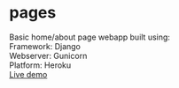 # pages
Basic home/about page webapp built using:</br>
Framework: Django</br>
Webserver: Gunicorn</br>
Platform: Heroku</br>
[Live demo](https://still-brook-48052.herokuapp.com/)
